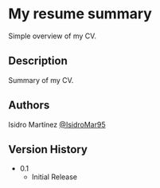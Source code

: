# My resume summary

Simple overview of my CV.

## Description

Summary of my CV.

## Authors

Isidro Martínez
[@IsidroMar95](https://github.com/IsidroMar95)

## Version History

* 0.1
    * Initial Release